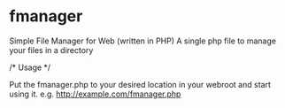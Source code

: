 fmanager
========

Simple File Manager for Web (written in PHP)
A single php file to manage your files in a directory 

/* Usage */

Put the fmanager.php to your desired location in your webroot and start using it.
e.g. http://example.com/fmanager.php
